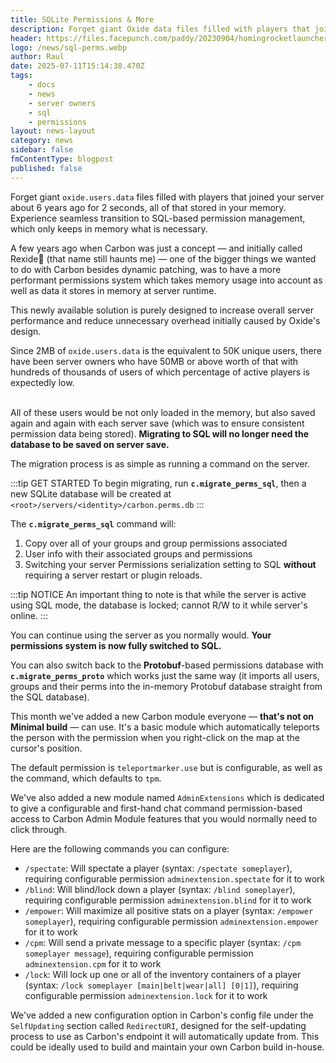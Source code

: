 ```yaml
---
title: SQLite Permissions & More
description: Forget giant Oxide data files filled with players that joined your server about 6 years ago for 2 sec., data being stored in your memory whenever your server is online.
header: https://files.facepunch.com/paddy/20230904/homingrocketlauncher_01.jpg
logo: /news/sql-perms.webp
author: Raul
date: 2025-07-11T15:14:38.470Z
tags:
    - docs
    - news
    - server owners
    - sql
    - permissions
layout: news-layout
category: news
sidebar: false
fmContentType: blogpost
published: false
---
```


<NewsSection>

Forget giant `oxide.users.data` files filled with players that joined your server about 6 years ago for 2 seconds, all of that stored in your memory. Experience seamless transition to SQL-based permission management, which only keeps in memory what is necessary.

</NewsSection>

<NewsSectionTitle text="Motivation"/>
<NewsSection>
A few years ago when Carbon was just a concept — and initially called Rexide🤮 (that name still haunts me) — one of the bigger things we wanted to do with Carbon besides dynamic patching, was to have a more performant permissions system which takes memory usage into account as well as data it stores in memory at server runtime.
</NewsSection>

<NewsSectionTitle text="Protobuf to SQL Migration" author="raulssorban"/>

This newly available solution is purely designed to increase overall server performance and reduce unnecessary overhead initially caused by Oxide's design.

<NewsImage src="/news/sql-1-showcase.webp"/>
<NewsSection>

Since 2MB of `oxide.users.data` is the equivalent to 50K unique users, there have been server owners who have 50MB or above worth of that with hundreds of thousands of users of which percentage of active players is expectedly low.<br><br>

All of these users would be not only loaded in the memory, but also saved again and again with each server save (which was to ensure consistent permission data being stored). **Migrating to SQL will no longer need the database to be saved on server save.**

<NewsSectionSubtitle text="How to migrate?"/>
The migration process is as simple as running a command on the server.

:::tip GET STARTED
To begin migrating, run **`c.migrate_perms_sql`**, then a new SQLite database will be created at `<root>/servers/<identity>/carbon.perms.db`
:::

<NewsSectionSubtitle text="What's happening?"/>

The **`c.migrate_perms_sql`** command will:
1. Copy over all of your groups and group permissions associated 
1. User info with their associated groups and permissions 
1. Switching your server Permissions serialization setting to SQL **without** requiring a server restart or plugin reloads.

:::tip NOTICE
An important thing to note is that while the server is active using SQL mode, the database is locked; cannot R/W to it while server's online.
:::

You can continue using the server as you normally would. **Your permissions system is now fully switched to SQL.**

<NewsSectionSubtitle text="Rollback / Migrating back to Proto?"/>

You can also switch back to the **Protobuf**-based permissions database with **`c.migrate_perms_proto`** which works just the same way (it imports all users, groups and their perms into the in-memory Protobuf database straight from the SQL database).

</NewsSection>

<NewsSectionTitle text="Teleport Marker Module" author="bubbafett5611"/>
<NewsImage src="/news/teleportmarker-1.webp" h="200px"/>
<NewsSection>

This month we've added a new Carbon module everyone — **that's not on Minimal build** — can use. It's a basic module which automatically teleports the person with the permission when you right-click on the map at the cursor's position.

<NewsSectionSubtitle text="Configuration"/>

The default permission is `teleportmarker.use` but is configurable, as well as the command, which defaults to `tpm`. 
</NewsSection>

<NewsSectionTitle text="Admin Extensions Module" author="bubbafett5611"/>
<NewsImage src="/misc/admin_a.webp" h="200px"/>

<NewsSection>

We've also added a new module named `AdminExtensions` which is dedicated to give a configurable and first-hand chat command permission-based access to Carbon Admin Module features that you would normally need to click through.

<NewsSectionSubtitle text="Configuration"/>

Here are the following commands you can configure:
- `/spectate`: Will spectate a player (syntax: `/spectate someplayer`), requiring configurable permission `adminextension.spectate` for it to work
- `/blind`: Will blind/lock down a player (syntax: `/blind someplayer`), requiring configurable permission `adminextension.blind` for it to work
- `/empower`: Will maximize all positive stats on a player (syntax: `/empower someplayer`), requiring configurable permission `adminextension.empower` for it to work
- `/cpm`: Will send a private message to a specific player (syntax: `/cpm someplayer message`), requiring configurable permission `adminextension.cpm` for it to work
- `/lock`: Will lock up one or all of the inventory containers of a player (syntax: `/lock someplayer [main|belt|wear|all] [0|1]`), requiring configurable permission `adminextension.lock` for it to work
</NewsSection>

<NewsSectionTitle text="Redirect URI" author="raulssorban"/>
<NewsSection>

We've added a new configuration option in Carbon's config file under the `SelfUpdating` section called `RedirectURI`, designed for the self-updating process to use as Carbon's endpoint it will automatically update from. This could be ideally used to build and maintain your own Carbon build in-house.
</NewsSection>

<NewsReleaseNotes version="2.0.196"/>